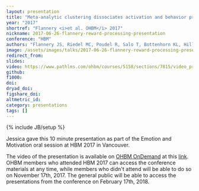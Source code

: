 ```yaml
---
layout: presentation
title: "Meta-analytic clustering dissociates activation and behavior profiles across reward processing data"
year: "2017"
shortref: "Flannery <i>et al. OHBM</i> 2017"
nickname: 2017-06-26-flannery-reward-processing-presentation
conference: "HBM"
authors: "Flannery JS, Riedel MC, Poudel R, Salo T, Bottenhorn KL, Hill LD, Laird AR, Sutherland MT"
image: /assets/images/talks/2017-06-26-flannery-reward-processing-presentation.png
redirect_from:
slides:
video: https://www.pathlms.com/ohbm/courses/5158/sections/7815/video_presentations/78438
github:
f1000:
doi:
dryad_doi:
figshare_doi:
altmetric_id:
category: presentations
tags: []
---
```

{% include JB/setup %}

Jessica gave this 10 minute presentation as part of the Emotion and Motivation oral session at HBM 2017 in Vancouver.

The video of the presentation is available on [OHBM OnDemand](https://www.pathlms.com/ohbm) at this [link](https://www.pathlms.com/ohbm/courses/5158/sections/7815/video_presentations/78438). OHBM members who attended HBM 2017 can access the conference materials at any time, while members who didn't attend will be able to do so on November 17th, 2017. The general public will be able to access the presentations from the conference on February 17th, 2018.
